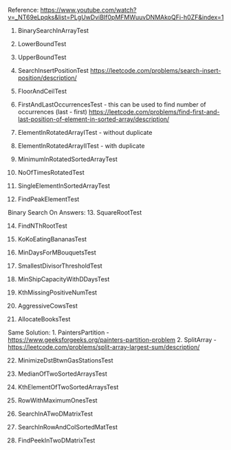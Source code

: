 Reference: https://www.youtube.com/watch?v=_NT69eLpqks&list=PLgUwDviBIf0pMFMWuuvDNMAkoQFi-h0ZF&index=1

1. BinarySearchInArrayTest

2. LowerBoundTest

3. UpperBoundTest

4. SearchInsertPositionTest
   https://leetcode.com/problems/search-insert-position/description/

5. FloorAndCeilTest

6. FirstAndLastOccurrencesTest - this can be used to find number of occurrences (last - first)
   https://leetcode.com/problems/find-first-and-last-position-of-element-in-sorted-array/description/

7. ElementInRotatedArrayITest - without duplicate

8. ElementInRotatedArrayIITest - with duplicate

9. MinimumInRotatedSortedArrayTest

10. NoOfTimesRotatedTest

11. SingleElementInSortedArrayTest

12. FindPeakElementTest

Binary Search On Answers:
13. SquareRootTest

14. FindNThRootTest

15. KoKoEatingBananasTest

16. MinDaysForMBouquetsTest

17. SmallestDivisorThresholdTest

18. MinShipCapacityWithDDaysTest

19. KthMissingPositiveNumTest

20. AggressiveCowsTest

21. AllocateBooksTest


 Same Solution:
      1. PaintersPartition - https://www.geeksforgeeks.org/painters-partition-problem
      2. SplitArray - https://leetcode.com/problems/split-array-largest-sum/description/


22. MinimizeDstBtwnGasStationsTest

23. MedianOfTwoSortedArraysTest

24. KthElementOfTwoSortedArraysTest

25. RowWithMaximumOnesTest

26. SearchInATwoDMatrixTest

27. SearchInRowAndColSortedMatTest

28. FindPeekInTwoDMatrixTest
      
     